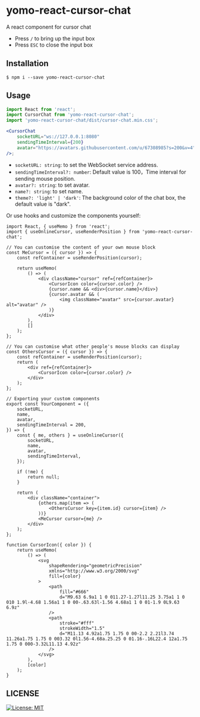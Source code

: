 # yomo-react-cursor-chat

A react component for cursor chat

-   Press `/` to bring up the input box
-   Press `ESC` to close the input box

## Installation

```
$ npm i --save yomo-react-cursor-chat
```

## Usage

```jsx
import React from 'react';
import CursorChat from 'yomo-react-cursor-chat';
import 'yomo-react-cursor-chat/dist/cursor-chat.min.css';

<CursorChat
    socketURL="ws://127.0.0.1:8080"
    sendingTimeInterval={200}
    avatar="https://avatars.githubusercontent.com/u/67308985?s=200&v=4"
/>;
```

-   `socketURL: string`: to set the WebSocket service address.
-   `sendingTimeInterval?: number`: Default value is 100，Time interval for sending mouse position.
-   `avatar?: string`: to set avatar.
-   `name?: string`: to set name.
-   `theme?: 'light' | 'dark'`: The background color of the chat box, the default value is "dark".

Or use hooks and customize the components yourself:

```tsx
import React, { useMemo } from 'react';
import { useOnlineCursor, useRenderPosition } from 'yomo-react-cursor-chat';

// You can customise the content of your own mouse block
const MeCursor = ({ cursor }) => {
    const refContainer = useRenderPosition(cursor);

    return useMemo(
        () => (
            <div className="cursor" ref={refContainer}>
                <CursorIcon color={cursor.color} />
                {cursor.name && <div>{cursor.name}</div>}
                {cursor.avatar && (
                    <img className="avatar" src={cursor.avatar} alt="avatar" />
                )}
            </div>
        ),
        []
    );
};

// You can customise what other people's mouse blocks can display
const OthersCursor = ({ cursor }) => {
    const refContainer = useRenderPosition(cursor);
    return (
        <div ref={refContainer}>
            <CursorIcon color={cursor.color} />
        </div>
    );
};

// Exporting your custom components
export const YourComponent = ({
    socketURL,
    name,
    avatar,
    sendingTimeInterval = 200,
}) => {
    const { me, others } = useOnlineCursor({
        socketURL,
        name,
        avatar,
        sendingTimeInterval,
    });

    if (!me) {
        return null;
    }

    return (
        <div className="container">
            {others.map(item => (
                <OthersCursor key={item.id} cursor={item} />
            ))}
            <MeCursor cursor={me} />
        </div>
    );
};

function CursorIcon({ color }) {
    return useMemo(
        () => (
            <svg
                shapeRendering="geometricPrecision"
                xmlns="http://www.w3.org/2000/svg"
                fill={color}
            >
                <path
                    fill="#666"
                    d="M9.63 6.9a1 1 0 011.27-1.27l11.25 3.75a1 1 0 010 1.9l-4.68 1.56a1 1 0 00-.63.63l-1.56 4.68a1 1 0 01-1.9 0L9.63 6.9z"
                />
                <path
                    stroke="#fff"
                    strokeWidth="1.5"
                    d="M11.13 4.92a1.75 1.75 0 00-2.2 2.21l3.74 11.26a1.75 1.75 0 003.32 0l1.56-4.68a.25.25 0 01.16-.16L22.4 12a1.75 1.75 0 000-3.32L11.13 4.92z"
                />
            </svg>
        ),
        [color]
    );
}
```

## LICENSE

<a href="/LICENSE" target="_blank">
    <img alt="License: MIT" src="https://img.shields.io/badge/License-MIT-blue.svg" />
</a>
